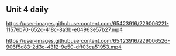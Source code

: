 ## Unit 4 daily

https://user-images.githubusercontent.com/65423916/229006221-11576b70-652c-418c-8a3b-e04963e57b27.mp4

https://user-images.githubusercontent.com/65423916/229006526-906f5d83-2d3c-4312-9e50-dff03ca51953.mp4